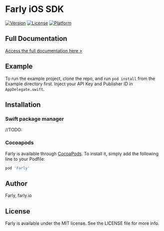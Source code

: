 # Farly iOS SDK

[![Version](https://img.shields.io/cocoapods/v/Farly.svg?style=flat)](https://cocoapods.org/pods/Farly)
[![License](https://img.shields.io/cocoapods/l/Farly.svg?style=flat)](https://cocoapods.org/pods/Farly)
[![Platform](https://img.shields.io/cocoapods/p/Farly.svg?style=flat)](https://cocoapods.org/pods/Farly)

## Full Documentation

[Access the full documentation here >](https://mobsuccess.notion.site/Skyly-iOS-SDK-d4c1ff68a3584b0e9fb5bb8a77597f10)

## Example

To run the example project, clone the repo, and run `pod install` from the Example directory first. Inject your API Key and Publisher ID in `AppDelegate.swift`.

## Installation

### Swift package manager

//TODO:

### Cocoapods

Farly is available through [CocoaPods](https://cocoapods.org). To install
it, simply add the following line to your Podfile:

```ruby
pod 'Farly'
```

## Author

Farly, farly.io

## License

Farly is available under the MIT license. See the LICENSE file for more info.
